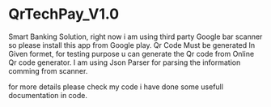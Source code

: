 # QrTechPay_V1.0
Smart Banking Solution,
right now i am using third party Google bar scanner so please install this app from Google play. 
Qr Code Must be generated In Given formet, for testing purpose u can 
generate the Qr code from Online Qr code generator.
I am using Json Parser for parsing the information comming from scanner.

for more details please check my code 
i have done some usefull documentation in code.
